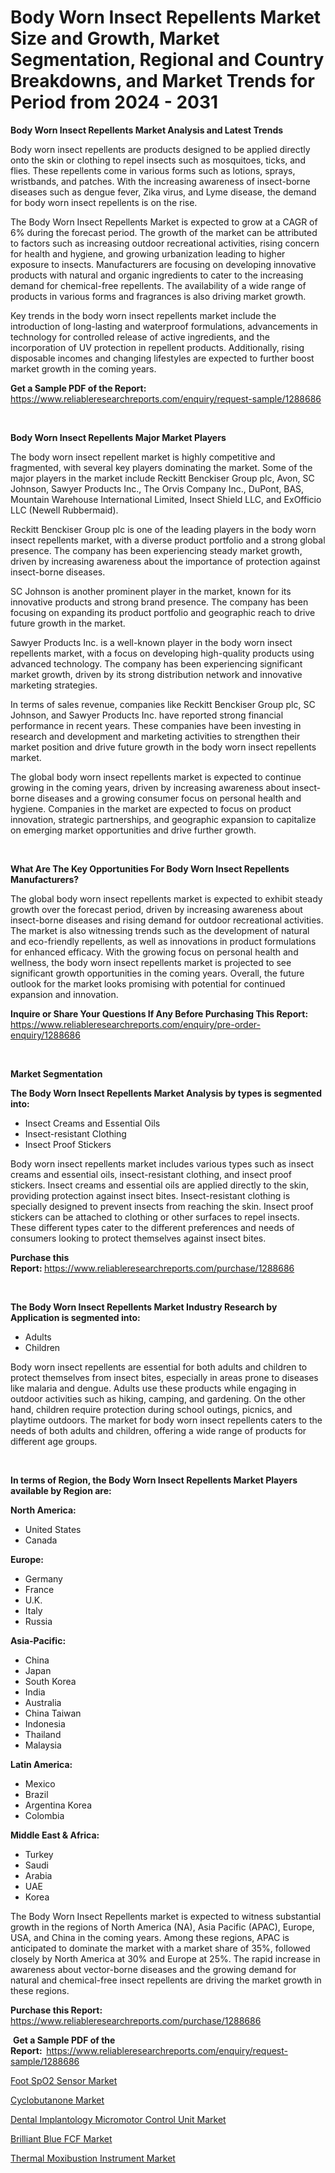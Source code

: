 <p><h1>Body Worn Insect Repellents Market Size and Growth, Market Segmentation, Regional and Country Breakdowns, and Market Trends for Period from 2024 -  2031</h1></p><p><strong>Body Worn Insect Repellents Market Analysis and Latest Trends</strong></p>
<p><p>Body worn insect repellents are products designed to be applied directly onto the skin or clothing to repel insects such as mosquitoes, ticks, and flies. These repellents come in various forms such as lotions, sprays, wristbands, and patches. With the increasing awareness of insect-borne diseases such as dengue fever, Zika virus, and Lyme disease, the demand for body worn insect repellents is on the rise.</p><p>The Body Worn Insect Repellents Market is expected to grow at a CAGR of 6% during the forecast period. The growth of the market can be attributed to factors such as increasing outdoor recreational activities, rising concern for health and hygiene, and growing urbanization leading to higher exposure to insects. Manufacturers are focusing on developing innovative products with natural and organic ingredients to cater to the increasing demand for chemical-free repellents. The availability of a wide range of products in various forms and fragrances is also driving market growth.</p><p>Key trends in the body worn insect repellents market include the introduction of long-lasting and waterproof formulations, advancements in technology for controlled release of active ingredients, and the incorporation of UV protection in repellent products. Additionally, rising disposable incomes and changing lifestyles are expected to further boost market growth in the coming years.</p></p>
<p><strong>Get a Sample PDF of the Report:&nbsp;</strong> <a href="https://www.reliableresearchreports.com/enquiry/request-sample/1288686">https://www.reliableresearchreports.com/enquiry/request-sample/1288686</a></p>
<p>&nbsp;</p>
<p><strong>Body Worn Insect Repellents Major Market Players</strong></p>
<p><p>The body worn insect repellent market is highly competitive and fragmented, with several key players dominating the market. Some of the major players in the market include Reckitt Benckiser Group plc, Avon, SC Johnson, Sawyer Products Inc., The Orvis Company Inc., DuPont, BAS, Mountain Warehouse International Limited, Insect Shield LLC, and ExOfficio LLC (Newell Rubbermaid).</p><p>Reckitt Benckiser Group plc is one of the leading players in the body worn insect repellents market, with a diverse product portfolio and a strong global presence. The company has been experiencing steady market growth, driven by increasing awareness about the importance of protection against insect-borne diseases.</p><p>SC Johnson is another prominent player in the market, known for its innovative products and strong brand presence. The company has been focusing on expanding its product portfolio and geographic reach to drive future growth in the market.</p><p>Sawyer Products Inc. is a well-known player in the body worn insect repellents market, with a focus on developing high-quality products using advanced technology. The company has been experiencing significant market growth, driven by its strong distribution network and innovative marketing strategies.</p><p>In terms of sales revenue, companies like Reckitt Benckiser Group plc, SC Johnson, and Sawyer Products Inc. have reported strong financial performance in recent years. These companies have been investing in research and development and marketing activities to strengthen their market position and drive future growth in the body worn insect repellents market.</p><p>The global body worn insect repellents market is expected to continue growing in the coming years, driven by increasing awareness about insect-borne diseases and a growing consumer focus on personal health and hygiene. Companies in the market are expected to focus on product innovation, strategic partnerships, and geographic expansion to capitalize on emerging market opportunities and drive further growth.</p></p>
<p>&nbsp;</p>
<p><strong>What Are The Key Opportunities For Body Worn Insect Repellents Manufacturers?</strong></p>
<p><p>The global body worn insect repellents market is expected to exhibit steady growth over the forecast period, driven by increasing awareness about insect-borne diseases and rising demand for outdoor recreational activities. The market is also witnessing trends such as the development of natural and eco-friendly repellents, as well as innovations in product formulations for enhanced efficacy. With the growing focus on personal health and wellness, the body worn insect repellents market is projected to see significant growth opportunities in the coming years. Overall, the future outlook for the market looks promising with potential for continued expansion and innovation.</p></p>
<p><strong>Inquire or Share Your Questions If Any Before Purchasing This Report:</strong> <a href="https://www.reliableresearchreports.com/enquiry/pre-order-enquiry/1288686">https://www.reliableresearchreports.com/enquiry/pre-order-enquiry/1288686</a></p>
<p>&nbsp;</p>
<p><strong>Market Segmentation</strong></p>
<p><strong>The Body Worn Insect Repellents Market Analysis by types is segmented into:</strong></p>
<p><ul><li>Insect Creams and Essential Oils</li><li>Insect-resistant Clothing</li><li>Insect Proof Stickers</li></ul></p>
<p><p>Body worn insect repellents market includes various types such as insect creams and essential oils, insect-resistant clothing, and insect proof stickers. Insect creams and essential oils are applied directly to the skin, providing protection against insect bites. Insect-resistant clothing is specially designed to prevent insects from reaching the skin. Insect proof stickers can be attached to clothing or other surfaces to repel insects. These different types cater to the different preferences and needs of consumers looking to protect themselves against insect bites.</p></p>
<p><strong>Purchase this Report:&nbsp;</strong><a href="https://www.reliableresearchreports.com/purchase/1288686">https://www.reliableresearchreports.com/purchase/1288686</a></p>
<p>&nbsp;</p>
<p><strong>The Body Worn Insect Repellents Market Industry Research by Application is segmented into:</strong></p>
<p><ul><li>Adults</li><li>Children</li></ul></p>
<p><p>Body worn insect repellents are essential for both adults and children to protect themselves from insect bites, especially in areas prone to diseases like malaria and dengue. Adults use these products while engaging in outdoor activities such as hiking, camping, and gardening. On the other hand, children require protection during school outings, picnics, and playtime outdoors. The market for body worn insect repellents caters to the needs of both adults and children, offering a wide range of products for different age groups.</p></p>
<p>&nbsp;</p>
<p><strong>In terms of Region, the Body Worn Insect Repellents Market Players available by Region are:</strong></p>
<p>
    <p> <strong> North America: </strong>
        <ul>
            <li>United States</li>
            <li>Canada</li>
        </ul>
        </p> 
    <p> <strong> Europe: </strong>
        <ul>
            <li>Germany</li>
            <li>France</li>
            <li>U.K.</li>
            <li>Italy</li>
            <li>Russia</li>
        </ul>
        </p> 
    <p> <strong> Asia-Pacific: </strong>
        <ul>
            <li>China</li>
            <li>Japan</li>
            <li>South Korea</li>
            <li>India</li>
            <li>Australia</li>
            <li>China Taiwan</li>
            <li>Indonesia</li>
            <li>Thailand</li>
            <li>Malaysia</li>
        </ul>
        </p> 
    <p> <strong> Latin America: </strong>
        <ul>
            <li>Mexico</li>
            <li>Brazil</li>
            <li>Argentina Korea</li>
            <li>Colombia</li>
        </ul>
        </p> 
    <p> <strong> Middle East & Africa: </strong>
        <ul>
            <li>Turkey</li>
            <li>Saudi</li>
            <li>Arabia</li>
            <li>UAE</li>
            <li>Korea</li>
        </ul>
    </p>
    </p>
<p><p>The Body Worn Insect Repellents market is expected to witness substantial growth in the regions of North America (NA), Asia Pacific (APAC), Europe, USA, and China in the coming years. Among these regions, APAC is anticipated to dominate the market with a market share of 35%, followed closely by North America at 30% and Europe at 25%. The rapid increase in awareness about vector-borne diseases and the growing demand for natural and chemical-free insect repellents are driving the market growth in these regions.</p></p>
<p><strong>Purchase this Report: </strong><a href="https://www.reliableresearchreports.com/purchase/1288686">https://www.reliableresearchreports.com/purchase/1288686</a></p>
<p>&nbsp;<strong>Get a Sample PDF of the Report:&nbsp;&nbsp;</strong><a href="https://www.reliableresearchreports.com/enquiry/request-sample/1288686">https://www.reliableresearchreports.com/enquiry/request-sample/1288686</a></p>
<p><strong></strong></p>
<p><p><a href="https://three-jumbo-f6d.notion.site/Foot-SpO2-Sensor-Market-Insights-Market-Players-and-Forecast-Till-2031-88a95c337b4442a093334dc83a88abda">Foot SpO2 Sensor Market</a></p><p><a href="https://view.publitas.com/reportprime-1/cyclobutanone-market-size-growth-outlook-from-2024-to-2031-projecting-at-markets-trends-analysis-by-application-regional-outlook-and-revenue/">Cyclobutanone Market</a></p><p><a href="https://noble-drawer-34c.notion.site/Dental-Implantology-Micromotor-Control-Unit-Market-Size-Global-Industry-Overview-Market-Segmentati-98577be6c3c148aeb562481a7000e5d4">Dental Implantology Micromotor Control Unit Market</a></p><p><a href="https://view.publitas.com/reportprime-1/brilliant-blue-fcf-market-a-comprehensive-report-of-its-market-share-growth-trends-2024-2031/">Brilliant Blue FCF Market</a></p><p><a href="https://iodized-pantydraco-05c.notion.site/Thermal-Moxibustion-Instrument-Market-Research-Report-Provides-Critical-Insights-that-can-help-Shape-70c5c6cd36a64f2ba5d16573e4178fd2">Thermal Moxibustion Instrument Market</a></p></p>